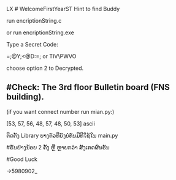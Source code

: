 LX # WelcomeFirstYearST
Hint to find Buddy

run encriptionString.c

or run encriptionString.exe

Type a Secret Code:

=;@Y;<@D:=; 
 or 
TIV\PWVO

choose option 2 to Decrypted.

#Check: The 3rd floor Bulletin board (FNS building).
--------------------------------------
(if you want connect number run mian.py:)

[53, 57, 56, 48, 57, 48, 50, 53] ascii

ຕິດຕັ້ງ Library ບາງຕົວທີ່ຍັງບໍ່ທັນມີທີໃຊ້ໃນ main.py

#ຣັນຢ່າງນ້ອຍ 2 ຄັ້ງ ຫຼື ຫຼາຍກວ່າ ສັງເກດຜົນຣັນ

#Good Luck


->5980902_
